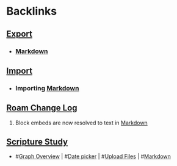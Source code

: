 
# Backlinks
## [Export](<Export.md>)
- ### [Markdown](<Markdown.md>)

## [Import](<Import.md>)
- ### Importing [Markdown](<Markdown.md>)

## [Roam Change Log](<Roam Change Log.md>)
1. Block embeds are now resolved to text in [Markdown](<Markdown.md>)

## [Scripture Study](<Scripture Study.md>)
- #[Graph Overview](<Graph Overview.md>) | #[Date picker](<Date picker.md>) | #[Upload Files](<Upload Files.md>) | #[Markdown](<Markdown.md>)

